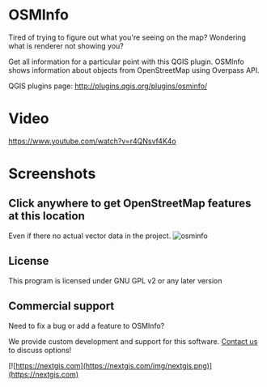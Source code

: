 # OSMInfo
Tired of trying to figure out what you're seeing on the map?
Wondering what is renderer not showing you?

Get all information for a particular point with this QGIS plugin. OSMInfo shows information about objects from OpenStreetMap using Overpass API.

QGIS plugins page: http://plugins.qgis.org/plugins/osminfo/

# Video

https://www.youtube.com/watch?v=r4QNsvf4K4o

# Screenshots

## Click anywhere to get OpenStreetMap features at this location
Even if there no actual vector data in the project.
![osminfo](https://github.com/nextgis/qgis_osminfo/assets/101568545/5db92341-3e42-4588-8ac4-91a3453043f7)


License
-------------
This program is licensed under GNU GPL v2 or any later version

Commercial support
------------------
Need to fix a bug or add a feature to OSMInfo? 

We provide custom development and support for this software. [Contact us](https://nextgis.com/contact/) to discuss options!

[![https://nextgis.com](https://nextgis.com/img/nextgis.png)](https://nextgis.com)
